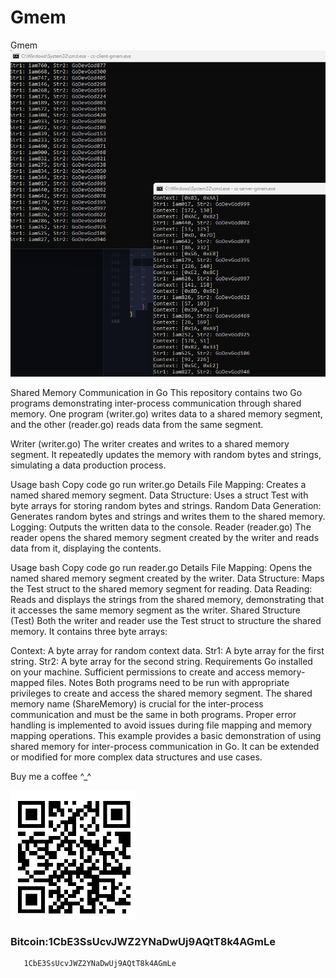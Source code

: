 # Gmem
Gmem
![Screenshot2024-02-05143040.png](https://github.com/godevgod/Gmem/blob/e80305bcd97f4ba6f1322c3b6634c6e80483ce2a/v2/Screenshot2024-02-05143040.png)



Shared Memory Communication in Go
This repository contains two Go programs demonstrating inter-process communication through shared memory. One program (writer.go) writes data to a shared memory segment, and the other (reader.go) reads data from the same segment.

Writer (writer.go)
The writer creates and writes to a shared memory segment. It repeatedly updates the memory with random bytes and strings, simulating a data production process.

Usage
bash
Copy code
go run writer.go
Details
File Mapping: Creates a named shared memory segment.
Data Structure: Uses a struct Test with byte arrays for storing random bytes and strings.
Random Data Generation: Generates random bytes and strings and writes them to the shared memory.
Logging: Outputs the written data to the console.
Reader (reader.go)
The reader opens the shared memory segment created by the writer and reads data from it, displaying the contents.

Usage
bash
Copy code
go run reader.go
Details
File Mapping: Opens the named shared memory segment created by the writer.
Data Structure: Maps the Test struct to the shared memory segment for reading.
Data Reading: Reads and displays the strings from the shared memory, demonstrating that it accesses the same memory segment as the writer.
Shared Structure (Test)
Both the writer and reader use the Test struct to structure the shared memory. It contains three byte arrays:

Context: A byte array for random context data.
Str1: A byte array for the first string.
Str2: A byte array for the second string.
Requirements
Go installed on your machine.
Sufficient permissions to create and access memory-mapped files.
Notes
Both programs need to be run with appropriate privileges to create and access the shared memory segment.
The shared memory name (ShareMemory) is crucial for the inter-process communication and must be the same in both programs.
Proper error handling is implemented to avoid issues during file mapping and memory mapping operations.
This example provides a basic demonstration of using shared memory for inter-process communication in Go. It can be extended or modified for more complex data structures and use cases.

Buy me a coffee ^_^

![Bitcoin QR Code](https://github.com/godevgod/foreverrun/blob/main/1CbE3SsUcvJWZ2YNaDwUj9AQtT8k4AGmLe.png?raw=true)
### Bitcoin:1CbE3SsUcvJWZ2YNaDwUj9AQtT8k4AGmLe
```bash
   1CbE3SsUcvJWZ2YNaDwUj9AQtT8k4AGmLe
